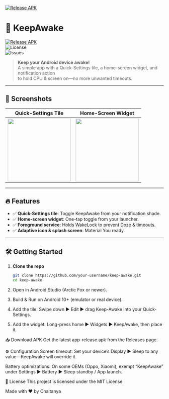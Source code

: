 [![Release APK](https://img.shields.io/github/v/release/your-username/keep-awake?label=APK)](https://github.com/your-username/keep-awake/releases/latest)


# 🚀 KeepAwake

[![Release APK](https://img.shields.io/github/v/release/your-username/keep-awake?label=APK)](https://github.com/your-username/keep-awake/releases/latest)  
![License](https://img.shields.io/github/license/your-username/keep-awake)  
![Issues](https://img.shields.io/github/issues/your-username/keep-awake)

> **Keep your Android device awake!**  
> A simple app with a Quick-Settings tile, a home-screen widget, and notification action  
> to hold CPU & screen on—no more unwanted timeouts.

---

## 📸 Screenshots

| Quick-Settings Tile | Home-Screen Widget |
|:-------------------:|:------------------:|
| <img src="docs/screenshots/tile.png" width="200"/> | <img src="docs/screenshots/widget.png" width="200"/> |

---

## 🔥 Features

- ✅ **Quick-Settings tile**: Toggle KeepAwake from your notification shade.
- ✅ **Home-screen widget**: One-tap toggle from your launcher.
- ✅ **Foreground service**: Holds WakeLock to prevent Doze & timeouts.
- ✅ **Adaptive icon & splash screen**: Material You ready.

---

## 🛠 Getting Started

1. **Clone the repo**
   ```bash
   git clone https://github.com/your-username/keep-awake.git
   cd keep-awake
2. Open in Android Studio (Arctic Fox or newer).

3. Build & Run on Android 10+ (emulator or real device).

4. Add the tile: Swipe down ▶️ Edit ▶️ drag Keep-Awake into your Quick-Settings.

5. Add the widget: Long-press home ▶️ Widgets ▶️ KeepAwake, then place it.

📥 Download APK
Get the latest app-release.apk from the Releases page.

⚙️ Configuration
Screen timeout: Set your device’s Display ▶️ Sleep to any value—KeepAwake will override it.

Battery optimizations: On some OEMs (Oppo, Xiaomi), exempt “KeepAwake” under Settings ▶️ Battery ▶️ Sleep standby / App launch.

📄 License
This project is licensed under the MIT License

Made with ❤️ by Chaitanya
